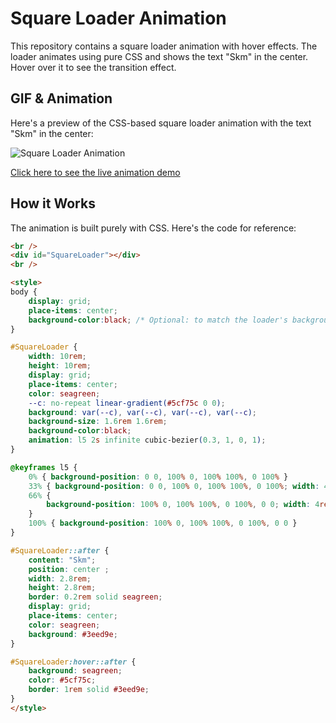 # Square Loader Animation

This repository contains a square loader animation with hover effects. The loader animates using pure CSS and shows the text "Skm" in the center. Hover over it to see the transition effect.

## GIF & Animation

Here's a preview of the CSS-based square loader animation with the text "Skm" in the center:

![Square Loader Animation](https://i.ibb.co/xD0KXP1/IMG-20241004-175635.jpg)

[Click here to see the live animation demo](https://github.com/Skmaurya05550/Loader--SKM-)

## How it Works

The animation is built purely with CSS. Here's the code for reference:

```html
<br />
<div id="SquareLoader"></div>
<br />

<style>
body {
    display: grid;
    place-items: center;
    background-color:black; /* Optional: to match the loader's background color */
}

#SquareLoader {
    width: 10rem;
    height: 10rem;
    display: grid;
    place-items: center;
    color: seagreen;
    --c: no-repeat linear-gradient(#5cf75c 0 0);
    background: var(--c), var(--c), var(--c), var(--c);
    background-size: 1.6rem 1.6rem;
    background-color:black;
    animation: l5 2s infinite cubic-bezier(0.3, 1, 0, 1);
}

@keyframes l5 {
    0% { background-position: 0 0, 100% 0, 100% 100%, 0 100% }
    33% { background-position: 0 0, 100% 0, 100% 100%, 0 100%; width: 4rem; height: 4rem }
    66% {
        background-position: 100% 0, 100% 100%, 0 100%, 0 0; width: 4rem; height: 4rem;
    }
    100% { background-position: 100% 0, 100% 100%, 0 100%, 0 0 }
}

#SquareLoader::after {
    content: "Skm";
    position: center ;
    width: 2.8rem;
    height: 2.8rem;
    border: 0.2rem solid seagreen;
    display: grid;
    place-items: center;
    color: seagreen;
    background: #3eed9e;
}

#SquareLoader:hover::after {
    background: seagreen;
    color: #5cf75c;
    border: 1rem solid #3eed9e;
}
</style>
